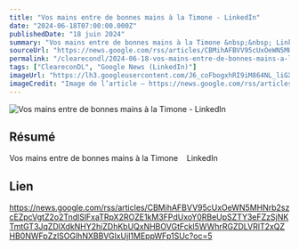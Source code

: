```yaml
---
title: "Vos mains entre de bonnes mains à la Timone - LinkedIn"
date: "2024-06-18T07:00:00.000Z"
publishedDate: "18 juin 2024"
summary: "Vos mains entre de bonnes mains à la Timone &nbsp;&nbsp; LinkedIn"
sourceUrl: "https://news.google.com/rss/articles/CBMihAFBVV95cUxOeWN5MHNrb2szcEZpcVgtZ2o2TndlSlFxaTRpX2ROZE1kM3FPdUxoY0RBeUpSZTY3eFZzSjNKTmtGT3JqZDlXdkNHY2hiZDhKbUQxNHBOVGtFckl5WWhrRGZDLVRlT2xQZHB0NWFpZzlSOGlhNXBBVGlxUjI1MEppWFp1SUc?oc=5"
permalink: "/clearecondl/2024-06-18-vos-mains-entre-de-bonnes-mains-a-la-timone-linkedin"
tags: ["CleareconDL", "Google News (LinkedIn)"]
imageUrl: "https://lh3.googleusercontent.com/J6_coFbogxhRI9iM864NL_liGXvsQp2AupsKei7z0cNNfDvGUmWUy20nuUhkREQyrpY4bEeIBuc=s0-w300"
imageCredit: "Image de l’article — https://news.google.com/rss/articles/CBMihAFBVV95cUxOeWN5MHNrb2szcEZpcVgtZ2o2TndlSlFxaTRpX2ROZE1kM3FPdUxoY0RBeUpSZTY3eFZzSjNKTmtGT3JqZDlXdkNHY2hiZDhKbUQxNHBOVGtFckl5WWhrRGZDLVRlT2xQZHB0NWFpZzlSOGlhNXBBVGlxUjI1MEppWFp1SUc?oc=5"
---
```


![Vos mains entre de bonnes mains à la Timone - LinkedIn](https://lh3.googleusercontent.com/J6_coFbogxhRI9iM864NL_liGXvsQp2AupsKei7z0cNNfDvGUmWUy20nuUhkREQyrpY4bEeIBuc=s0-w300)

## Résumé

Vos mains entre de bonnes mains à la Timone &nbsp;&nbsp; LinkedIn

## Lien

https://news.google.com/rss/articles/CBMihAFBVV95cUxOeWN5MHNrb2szcEZpcVgtZ2o2TndlSlFxaTRpX2ROZE1kM3FPdUxoY0RBeUpSZTY3eFZzSjNKTmtGT3JqZDlXdkNHY2hiZDhKbUQxNHBOVGtFckl5WWhrRGZDLVRlT2xQZHB0NWFpZzlSOGlhNXBBVGlxUjI1MEppWFp1SUc?oc=5
